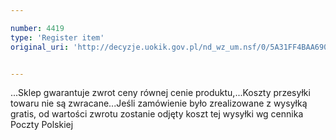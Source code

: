 ```yaml
---

number: 4419
type: 'Register item'
original_uri: 'http://decyzje.uokik.gov.pl/nd_wz_um.nsf/0/5A31FF4BAA6909F7C1257B430033C5D9?OpenDocument'


---
```


...Sklep gwarantuje zwrot ceny równej cenie produktu,...Koszty przesyłki towaru nie są zwracane...Jeśli zamówienie było zrealizowane z wysyłką gratis, od wartości zwrotu zostanie odjęty koszt tej wysyłki wg cennika Poczty Polskiej
